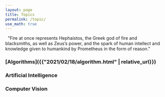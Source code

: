 ```yaml
---
layout: page
title: Topics
permalink: /topic/
use_math: true
---
```


<div class="statement">

&nbsp; "Fire at once represents Hephaistos, the Greek god of fire and blacksmiths, as well as Zeus’s power, and the spark of human intellect and knowledge given to humankind by Prometheus in the form of reason."

</div>

### [Algorithms]({{"2021/02/18/algorithm.html" | relative_url}})


### Artificial Intelligence


### Computer Vision